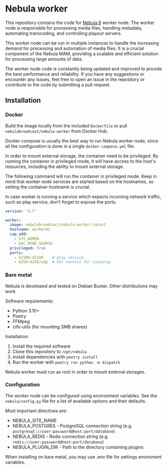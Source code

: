Nebula worker
=============

This repository contains the code for [Nebula 6](https://github.com/nebulabroadcast/nebula) worker node.
The worker node is responsible for processing media files, handling metadata, 
automating transcoding, and controlling playout servers.

This worker node can be run in multiple instances to handle the increasing demand 
for processing and automation of media files. It is a crucial component of the Nebula MAM, 
providing a scalable and efficient solution for processing large amounts of data.

The worker node code is constantly being updated and improved to provide 
the best performance and reliability. If you have any suggestions or encounter any issues, 
feel free to open an issue in the repository or contribute to the code by submitting a pull request.

## Installation

### Docker

Build the image locally from the included `Dockerfile` 
or pull `nebulabroadcast/nebula-worker` from Docker Hub.

Docker compose is usually the best way to run Nebula worker node,
since all the configuration is done in a single `docker-compose.yml` file.

In order to mount external storage, the container need to be privileged.
By running the container in privileged mode, it will have access to the host's resources, 
including the ability to mount external storage. 

The following command will run the container in privileged mode.
Keep in mind that worker node services are started based on the hostnames,
so setting the container hostname is crucial.

In case worker is running a service which expects incoming network traffic, 
such as play service, don't forget to expose the ports.


```yaml
version: '3.7'

worker:
  image: nebulabroadcast/nebula-worker:latest
  hostname: worker01
  cap_add:
    - SYS_ADMIN
    - DAC_READ_SEARCH
  privileged: true
  ports:
    - 42100:42100    # play service
    - 6250:6250/udp  # OSC control for casparcg
```

### Bare metal

Nebula is developed and tested on Debian Buster. Other distributions may work.

Software requirements:

 - Python 3.10+
 - Poetry
 - FFMpeg
 - cifs-utils (for mounting SMB shares)

Installation:

1. Install the required software
2. Clone this repository to `/opt/nebula`
3. Install dependencies with `poetry install`
4. Run the worker with `poetry run python -m dispatch`

Nebula worker must run as root in order to mount external storages.

### Configuration

The worker node can be configured using environment variables.
See the `nebula/config.py` file for a list of available options and their defaults.

Most important directives are:

 - NEBULA_SITE_NAME 
 - NEBULA_POSTGRES - PostgreSQL connection string (e.g. `postgresql://user:password@host:port/database`)
 - NEBULA_REDIS - Redis connection string (e.g. `redis://user:password@host:port/database`)
 - NEBULA_PLUGIN_DIR - Path to the directory containing plugins

When installing on bare metal, you may use .env file for settings enviroment variables.
